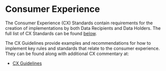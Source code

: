 # Consumer Experience

The Consumer Experience (CX) Standards contain requirements for the creation of implementations by both Data Recipients and Data Holders. The full list of CX Standards can be found [below](#consumer-experience-standards).

The CX Guidelines provide examples and recommendations for how to implement key rules and standards that relate to the consumer experience. They can be found along with additional CX commentary at:<br/>

- <a href='https://consumerdatastandards.gov.au/guidelines-and-conventions/consumer-experience-guidelines/'>CX Guidelines</a>
